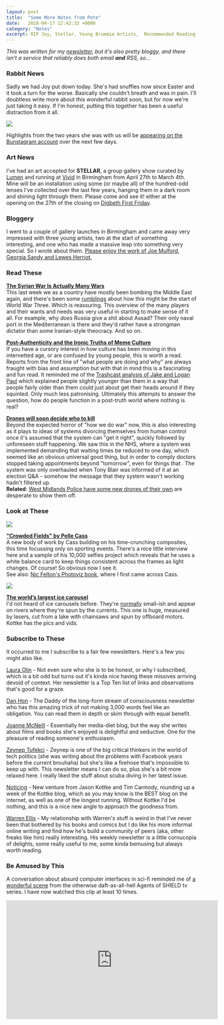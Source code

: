 ```yaml
---
layout: post
title:  "Some More Notes from Pete"
date:   2018-04-17 12:42:32 +0000
category: "Notes"
excerpt: RIP Joy, Stellar, Young Brummie Artists,  Recommended Reading, Newsletters of Note, Holotable On.
---
```


*This was written for my [newsletter](http://tinyletter.com/peteashton), but it's also pretty bloggy, and there isn't a service that reliably does both email __and__ RSS, so...*

### Rabbit News

Sadly we had Joy put down today. She's had snuffles now since Easter and it took a turn for the worse. Basically she couldn't breath and was in pain. I'll doubtless write more about this wonderful rabbit soon, but for now we're just taking it easy.  If I'm honest, putting this together has been a useful distraction from it all. 

![](http://peteashton.com/images/joy.jpg)

Highlights from the two years she was with us will be [appearing on the Bunstagram account](https://www.instagram.com/bunminster/) over the next few days.

### Art News

I've had an art accepted for **STELLAR**, a group gallery show curated by [Lumen](https://www.lumenstudios.co.uk) and running at [Vivid](http://www.vividprojects.org.uk) in Birmingham from April 27th to March 4th. Mine will be an installation using some (or maybe all) of the hundred-odd lenses I've collected over the last few years, hanging them in a dark room and shining light through them. Please come and see it! either at the opening on the 27th of the closing on [Digbeth First Friday](https://digbethfirstfriday.com).

### Bloggery

I went to a couple of gallery launches in Birmingham and came away very impressed with three young artists, two at the start of something interesting, and one who has made a massive leap into something very special. So I wrote about them. [Please enjoy the work of Joe Mulford, Georgia Sandy and Lewes Herriot.](http://blog.peteashton.com/art/2018/04/10/three-artists/)

### Read These

**[The Syrian War Is Actually Many Wars](https://www.theatlantic.com/international/archive/2018/04/the-syrian-war-is-many-wars/557990/)**  
This last week we as a country have mostly been bombing the Middle East again, and there's been some [rumblings](https://www.theguardian.com/world/2018/apr/14/syria-crisis-danger-airstrikes-assad-battlefield) about how this might be the start of World War Three. Which is reassuring. This overview of the many players and their wants and needs was very useful in starting to make sense of it all. For example, why *does* Russia give a shit about Assad? Their only naval port in the Mediterranean is there and they'd rather have a strongman dictator than some Iranian-style theocracy. And so on. 

**[Post-Authenticity and the Ironic Truths of Meme Culture](https://medium.com/@hautepop/post-authenticity-and-the-real-truths-of-meme-culture-f98b24d645a0)**  
If you have a cursory interest in how culture has been moving in this internetted age, or are confused by young people, this is worth a read. Reports from the front line of "what people are doing and why" are always fraught with bias and assumption but with that in mind this is a fascinating and fun read. It reminded me of the [Trashcast analysis of Jake and Logan Paul](https://www.youtube.com/watch?v=8pzHpi4kE0w) which explained people slightly younger than them in a way that people fairly older than them could just about get their heads around if they squinted. Only much less patronising. Ultimately this attempts to answer the question, how do people function in a post-truth world where nothing is real?

**[Drones will soon decide who to kill](https://thenextweb.com/syndication/2018/04/16/drones-will-soon-decide-kill/)**  
Beyond the expected horror of "how we do war" now, this is also interesting as it plays to ideas of systems divorcing themselves from human control once it's assumed that the system can "get it right", quickly followed by unforeseen stuff happening. We saw this in the NHS, where a system was implemented demanding that waiting times be reduced to one day, which seemed like an obvious universal good thing, but in order to comply doctors stopped taking appointments beyond "tomorrow", even for things that . The system was only overhauled when Tony Blair was informed of it at an election Q&A - somehow the message that they system wasn't working hadn't filtered up.  
**Related**: [West Midlands Police have some new drones of their own](https://www.neighbourhoodalert.co.uk/da/215829) are desperate to show them off. 

### Look at These

![](http://peteashton.com/images/Cass14.jpg)

**["Crowded Fields" by Pelle Cass](https://www.booooooom.com/2018/04/11/crowded-fields-by-photographer-pelle-cass/)**  
A new body of work by Cass building on his time-crunching composites, this time focussing only on sporting events. There's a nice little interview here and a sample of his 10,000 selfies project which reveals that he uses a white balance card to keep things consistent across the frames as light changes. Of course! So obvious now I see it.  
See also: [Nic Felton's Photoviz book](http://feltron.com/PhotoViz.html), where I first came across Cass.

![](http://peteashton.com/images/PaulCyr.jpg)

**[The world’s largest ice carousel](https://kottke.org/18/04/the-worlds-largest-ice-carousel)**  
I'd not heard of ice carousels before. They're [normally](https://www.youtube.com/watch?v=_qlsX4xhZ_c) small-ish and appear on rivers where they're spun by the currents. This one is huge, measured by lasers, cut from a lake with chainsaws and spun by offboard motors. Kottke has the pics and vids. 

### Subscribe to These

It occurred to me I subscribe to a fair few newsletters. Here's a few you might also like. 

[Laura Olin](https://www.lauraolin.com/newsletter/) - Not even sure who she is to be honest, or why I subscribed, which is a bit odd but turns out it's kinda nice having these missives arriving devoid of context. Her newsletter is a Top Ten list of links and observations that's good for a graze.

[Dan Hon](https://tinyletter.com/danhon) - The Daddy of the long-form stream of consciousness newsletter who has this amazing trick of not making 3,000 words feel like an obligation. You can read them in depth or skim through with equal benefit.

[Joanne McNeill](https://tinyletter.com/jomc) - Essentially her media-diet blog, but the way she writes about films and books she's enjoyed is delightful and seductive. One for the pleasure of reading someone's enthusiasm.

[Zeynep Tufekci](https://tinyletter.com/zeynepnotes) - Zeynep is one of the big critical thinkers in the world of tech politics (she was writing about the problems with Facebook years before the current brouhaha) but she's like a firehose that's impossible to keep up with. This newsletter means I can do so, plus she's a bit more relaxed here. I really liked the stuff about scuba diving in her latest issue.

[Noticing](https://kottke.org/newsletter/) - New venture from Jason Kottke and Tim Carmody, rounding up a week of the Kottke blog, which as you may know is the BEST blog on the internet, as well as one of the longest running. Without Kottke I'd be nothing, and this is a nice new angle to approach the goodness from.

[Warren Ellis](http://orbitaloperations.com) - My relationship with Warren's stuff is weird in that I've never been that bothered by his books and comics but I do like his more informal online writing and find how he's build a community of peers (aka, other freaks like him) really interesting. His weekly newsletter is a little cornucopia of delights, some really useful to me, some kinda bemusing but always worth reading.

### Be Amused by This

A conversation about absurd computer interfaces in sci-fi reminded me of [a wonderful scene](https://youtu.be/SeiJ2jHyy7U) from the otherwise daft-as-all-hell Agents of SHIELD tv series. I have now watched this clip at least 10 times. 

<iframe width="560" height="315" src="https://www.youtube.com/embed/SeiJ2jHyy7U?rel=0" frameborder="0" allow="autoplay; encrypted-media" allowfullscreen></iframe>
